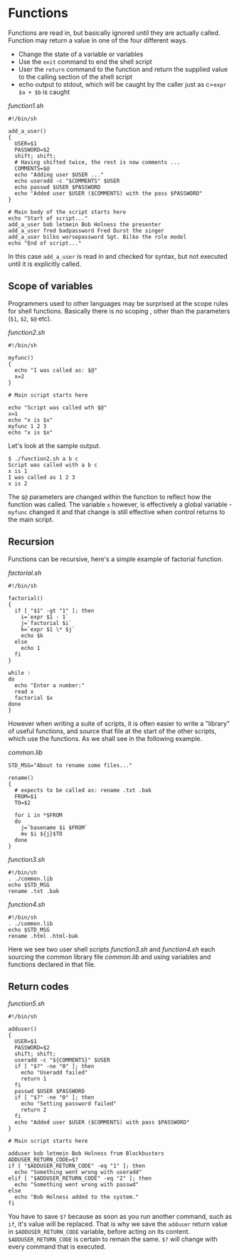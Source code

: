 # Functions

Functions are read in, but basically ignored until they are actually called. Function may return a value in one of the
four different ways.

- Change the state of a variable or variables
- Use the `exit` command to end the shell script
- User the `return` command to the function and return the supplied value to the calling section of the shell script
- echo output to stdout, which will be caught by the caller just as c=`expr $a + $b` is caught

_function1.sh_

```
#!/bin/sh

add_a_user()
{
  USER=$1
  PASSWORD=$2
  shift; shift;
  # Having shifted twice, the rest is now comments ...
  COMMENTS=$@
  echo "Adding user $USER ..."
  echo useradd -c "$COMMENTS" $USER
  echo passwd $USER $PASSWORD
  echo "Added user $USER ($COMMENTS) with the pass $PASSWORD"
}

# Main body of the script starts here
echo "Start of script..."
add_a_user bob letmein Bob Holness the presenter
add_a_user fred badpassword Fred Durst the singer
add_a_user bilko worsepassword Sgt. Bilko the role model
echo "End of script..."
```

In this case `add_a_user` is read in and checked for syntax, but not executed until it is explicitly called.

## Scope of variables

Programmers used to other languages may be surprised at the scope rules for shell functions. Basically there is no
scoping , other than the parameters (`$1`, `$2`, `$@` etc).

_function2.sh_

```
#!/bin/sh

myfunc()
{
  echo "I was called as: $@"
  x=2
}

# Main script starts here

echo "Script was called wth $@"
x=1
echo "x is $x"
myfunc 1 2 3
echo "x is $x"
```

Let's look at the sample output.

```
$ ./function2.sh a b c
Script was called with a b c
x is 1
I was called as 1 2 3
x is 2
```

The `$@` parameters are changed within the function to reflect how the function was called. The variable `x` however, is
effectively a global variable - `myfunc` changed it and that change is still effective when control returns to the main
script.

## Recursion

Functions can be recursive, here's a simple example of factorial function.

_factorial.sh_

```
#!/bin/sh

factorial()
{
  if [ "$1" -gt "1" ]; then
    i=`expr $1 - 1`
    j=`factorial $i`
    k=`expr $1 \* $j`
    echo $k
  else
    echo 1
  fi
}

while :
do
  echo "Enter a number:"
  read x
  factorial $x
done
}
```

However when writing a suite of scripts, it is often easier to write a "library" of useful functions, and source that
file at the start of the other scripts, which use the functions. As we shall see in the following example.

_common.lib_

```
STD_MSG="About to rename some files..."

rename()
{
  # expects to be called as: rename .txt .bak
  FROM=$1
  TO=$2

  for i in *$FROM
  do
    j=`basename $i $FROM`
    mv $i ${j}$TO
  done
}
```

_function3.sh_

```
#!/bin/sh
. ./common.lib
echo $STD_MSG
rename .txt .bak
```

_function4.sh_

```
#!/bin/sh
. ./common.lib
echo $STD_MSG
rename .html .html-bak
```

Here we see two user shell scripts _function3.sh_ and _function4.sh_ each sourcing the common library file _common.lib_
and using variables and functions declared in that file.

## Return codes

_function5.sh_

```
#!/bin/sh

adduser()
{
  USER=$1
  PASSWORD=$2
  shift; shift;
  useradd -c "${COMMENTS}" $USER
  if [ "$?" -ne "0" ]; then
    echo "Useradd failed"
    return 1
  fi
  passwd $USER $PASSWORD
  if [ "$?" -ne "0" ]; then
    echo "Setting password failed"
    return 2
  fi
  echo "Added user $USER ($COMMENTS) with pass $PASSWORD"
}

# Main script starts here

adduser bob letmein Bob Holness from Blockbusters
ADDUSER_RETURN_CODE=$?
if [ "$ADDUSER_RETURN_CODE" -eq "1" ]; then
  echo "Something went wrong with useradd"
elif [ "$ADDUSER_RETURN_CODE" -eq "2" ]; then
  echo "Something went wrong with passwd"
else
  echo "Bob Holness added to the system."
fi
```

You have to save `$?` because as soon as you run another command, such as `if`, it's value will be replaced. That is why
we save the `adduser` return value in `$ADDUSER_RETURN_CODE` variable, before acting on its content. 
`$ADDUSER_RETURN_CODE` is certain to remain the same. `$?` will change with every command that is executed.
